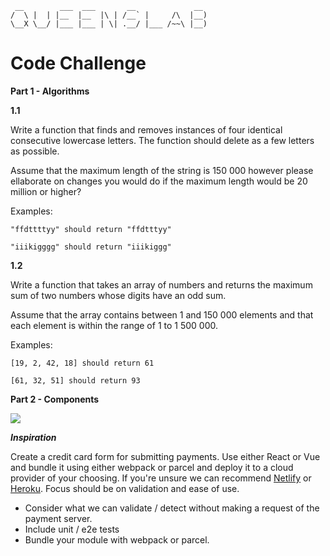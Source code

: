 ```
 __        ___  ___       __             __  
/  \ |  | |__  |__  |\ | /__` |     /\  |__) 
\__X \__/ |___ |___ | \| .__/ |___ /~~\ |__) 
```

**Code Challenge**
============

**Part 1 - Algorithms**

**1.1**

Write a function that finds and removes instances of four identical consecutive lowercase letters. The function should delete as a few letters as possible.

Assume that the maximum length of the string is 150 000 however please ellaborate on changes you would do if the maximum length would be 20 million or higher?

Examples: 
``` 
"ffdttttyy" should return "ffdtttyy"
```

``` 
"iiikigggg" should return "iiikiggg"
```

**1.2**

Write a function that takes an array of numbers and returns the maximum sum of two numbers whose digits have an odd sum.

Assume that the array contains between 1 and 150 000 elements and that each element is within the range of 1 to 1 500 000.

Examples:
```
[19, 2, 42, 18] should return 61
```

```
[61, 32, 51] should return 93
```


**Part 2 - Components**

![](inspiration.gif)

***Inspiration***


Create a credit card form for submitting payments. Use either React or Vue and bundle it using either webpack or parcel and deploy it to a cloud provider of your choosing. If you're unsure we can recommend [Netlify](https://www.netlify.com/) or [Heroku](https://www.heroku.com). Focus should be on validation and ease of use.
- Consider what we can validate / detect without making a request of the payment server.
- Include unit / e2e tests
- Bundle your module with webpack or parcel.
